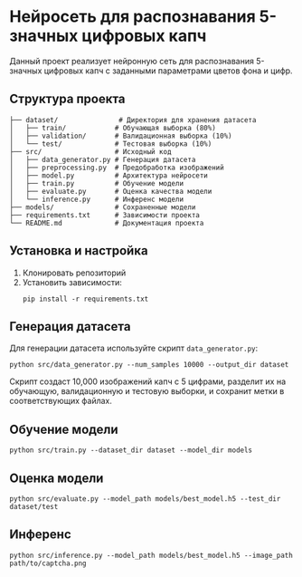 # Нейросеть для распознавания 5-значных цифровых капч

Данный проект реализует нейронную сеть для распознавания 5-значных цифровых капч с заданными параметрами цветов фона и цифр.

## Структура проекта

```
├── dataset/               # Директория для хранения датасета
│   ├── train/            # Обучающая выборка (80%)
│   ├── validation/       # Валидационная выборка (10%)
│   └── test/             # Тестовая выборка (10%)
├── src/                  # Исходный код
│   ├── data_generator.py # Генерация датасета
│   ├── preprocessing.py  # Предобработка изображений
│   ├── model.py          # Архитектура нейросети
│   ├── train.py          # Обучение модели
│   ├── evaluate.py       # Оценка качества модели
│   └── inference.py      # Инференс модели
├── models/               # Сохраненные модели
├── requirements.txt      # Зависимости проекта
└── README.md             # Документация проекта
```

## Установка и настройка

1. Клонировать репозиторий
2. Установить зависимости:
   ```
   pip install -r requirements.txt
   ```

## Генерация датасета

Для генерации датасета используйте скрипт `data_generator.py`:

```
python src/data_generator.py --num_samples 10000 --output_dir dataset
```

Скрипт создаст 10,000 изображений капч с 5 цифрами, разделит их на обучающую, валидационную и тестовую выборки, и сохранит метки в соответствующих файлах.

## Обучение модели

```
python src/train.py --dataset_dir dataset --model_dir models
```

## Оценка модели

```
python src/evaluate.py --model_path models/best_model.h5 --test_dir dataset/test
```

## Инференс

```
python src/inference.py --model_path models/best_model.h5 --image_path path/to/captcha.png
```
